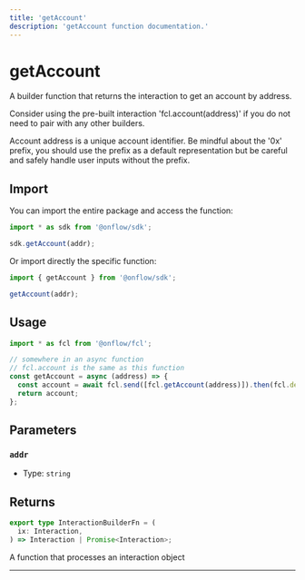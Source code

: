 ```yaml
---
title: 'getAccount'
description: 'getAccount function documentation.'
---
```


<!-- THIS DOCUMENT IS AUTO-GENERATED FROM [onflow/sdk/src/build/cadence/build-get-account.ts](https://github.com/onflow/fcl-js/tree/master/packages/sdk/src/build/cadence/build-get-account.ts). DO NOT EDIT MANUALLY -->

# getAccount

A builder function that returns the interaction to get an account by address.

Consider using the pre-built interaction 'fcl.account(address)' if you do not need to pair with any other builders.

Account address is a unique account identifier. Be mindful about the '0x' prefix, you should use the prefix as a default representation but be careful and safely handle user inputs without the prefix.

## Import

You can import the entire package and access the function:

```typescript
import * as sdk from '@onflow/sdk';

sdk.getAccount(addr);
```

Or import directly the specific function:

```typescript
import { getAccount } from '@onflow/sdk';

getAccount(addr);
```

## Usage

```typescript
import * as fcl from '@onflow/fcl';

// somewhere in an async function
// fcl.account is the same as this function
const getAccount = async (address) => {
  const account = await fcl.send([fcl.getAccount(address)]).then(fcl.decode);
  return account;
};
```

## Parameters

### `addr`

- Type: `string`

## Returns

```typescript
export type InteractionBuilderFn = (
  ix: Interaction,
) => Interaction | Promise<Interaction>;
```

A function that processes an interaction object

---
